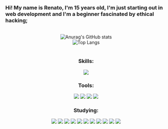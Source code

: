 ### Hi! My name is Renato, I'm 15 years old, I'm just starting out in web development and I'm a beginner fascinated by ethical hacking;

<br>

<div align="center">
  <img src="https://github-readme-stats.vercel.app/api?username=renatinnsx&show_icons=true&theme=dark&icon_color=7C00FF&border_color=202020" alt="Anurag's GitHub stats" />
</div>

<div align="center">
  <img src="https://github-readme-stats.vercel.app/api/top-langs/?username=renatinnsx&layout=compact&theme=dark&icon_color=7C00FF&border_color=202020" alt="Top Langs" />
</div>

<div style="display: inline_block" align="center"><br>
    <h3>Skills:</h3>
      <img src="https://img.shields.io/badge/Python-000000?style=for-the-badge&logo=python&logoColor=blue"/>
</div>

<div align="center">
    <h3>Tools:</h3>
      <img src="https://img.shields.io/badge/Visual_Studio_Code-000000?style=for-the-badge&logo=visual%20studio%20code&logoColor=white"/>
      <img src="https://img.shields.io/badge/GitHub-000000?style=for-the-badge&logo=github&logoColor=white"/>
      <img src="https://img.shields.io/badge/Notion-000000?style=for-the-badge&logo=notion&logoColor=white"/>
      <img src="https://img.shields.io/badge/Windows-000000?style=for-the-badge&logo=windows&logoColor=white"/>
</div>

<div align="center">
    <h3>Studying:</h3>
      <img src="https://img.shields.io/badge/HTML5-000000?style=for-the-badge&logo=html5&logoColor=E34F26"/>
      <img src="https://img.shields.io/badge/CSS3-000000?style=for-the-badge&logo=css3&logoColor=1572B6"/>
      <img src="https://img.shields.io/badge/Bootstrap-000000?style=for-the-badge&logo=bootstrap&logoColor=563D7C"/>
      <img src="https://img.shields.io/badge/Sass-000000?style=for-the-badge&logo=sass&logoColor=CC6699"/>
      <img src="https://img.shields.io/badge/JavaScript-000000?style=for-the-badge&logo=javascript&logoColor=F7DF1E"/>
      <img src="https://img.shields.io/badge/React-000000?style=for-the-badge&logo=react&logoColor=61DAFB"/>
      <img src="https://img.shields.io/badge/PHP-000000?style=for-the-badge&logo=php&logoColor=777BB4"/>
      <img src="https://img.shields.io/badge/MySQL-000000?style=for-the-badge&logo=mysql&logoColor=005C84"/>
      <img src="https://img.shields.io/badge/jQuery-000000?style=for-the-badge&logo=jquery&logoColor=0769AD"/>
      <img src="https://img.shields.io/badge/Ionic-000000?style=for-the-badge&logo=ionic&logoColor=3880FF"/>
      <img src="https://img.shields.io/badge/Kali_Linux-000000?style=for-the-badge&logo=kali-linux&logoColor=white"/>
</div>
